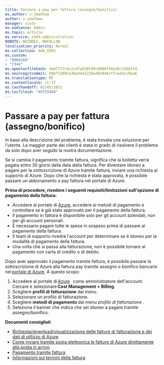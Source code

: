 ```yaml
---
title: Passare a pay per fattura (assegno/bonifico)
ms.author: v-jmathew
author: v-jmathew
manager: scotv
ms.audience: Admin
ms.topic: article
ms.service: o365-administration
ROBOTS: NOINDEX, NOFOLLOW
localization_priority: Normal
ms.collection: Adm_O365
ms.custom:
- "9004168"
- "7344"
ms.openlocfilehash: de0f727c8c2cdfa830fd9cd600f59a10c33663fd
ms.sourcegitcommit: 04bf13605a30ad4a2218ad9e94dcffcee4cc9aa6
ms.translationtype: MT
ms.contentlocale: it-IT
ms.lasthandoff: 01/05/2021
ms.locfileid: "49755468"
---
```

# <a name="switch-to-pay-by-invoice-checkwire-transfer"></a>Passare a pay per fattura (assegno/bonifico)

In base alla descrizione del problema, è stata trovata una soluzione per l'utente. La maggior parte dei clienti è stata in grado di risolvere il problema da solo dopo aver seguito la nostra documentazione.

Se si cambia il pagamento tramite fattura, significa che la bolletta verrà pagata entro 30 giorni dalla data della fattura. Per diventare idoneo a pagare per la sottoscrizione di Azure tramite fattura, inviare una richiesta al supporto di Azure. Dopo che la richiesta è stata approvata, è possibile passare un abbonamento a pay fattura nel portale di Azure.

**Prima di procedere, rivedere i seguenti requisiti/limitazioni sull'opzione di pagamento della fattura:**

- Accedere al portale di [Azure](https://portal.azure.com/), accedere ai metodi di pagamento e controllare se è già stato approvato per il pagamento della fattura.
- Il pagamento in fattura è disponibile solo per gli account aziendali, non per gli account personali.
- È necessario pagare tutte le spese in sospeso prima di passare al pagamento della fattura.
- Il team di supporto rivedrà l'account per determinare se è idoneo per la modalità di pagamento della fattura.
- Una volta che si passa alla fatturazione, non è possibile tornare al pagamento con carta di credito o di debito.

Dopo aver approvato il pagamento tramite fattura, è possibile passare la sottoscrizione di Azure alla fattura pay tramite assegno o bonifico bancario nel [portale di Azure](https://portal.azure.com/).
A questo scopo:

1. Accedere al portale di [Azure](https://portal.azure.com/)   come amministratore dell'account. Cercare e selezionare **Cost Management + Billing**.
2. Scegliere **profili di fatturazione** dal menu.
3. Selezionare un profilo di fatturazione.
4. Scegliere **metodi di pagamento** dal menu *profilo di fatturazione* .
5. Seleziona il banner che indica che sei idoneo a pagare tramite assegno/bonifico.

**Documenti consigliati**

- [Richiesta/download/visualizzazione delle fatture di fatturazione e dei dati di utilizzo di Azure](https://docs.microsoft.com/azure/billing/billing-download-azure-invoice-daily-usage-date)
- [Come inviare tramite posta elettronica le fatture di Azure direttamente alla posta in arrivo](https://docs.microsoft.com/azure/billing/billing-download-azure-invoice-daily-usage-date)
- [Pagamento tramite fattura](https://docs.microsoft.com/azure/billing/billing-how-to-pay-by-invoice)
- [Informazioni sui termini della fattura](https://docs.microsoft.com/azure/billing/billing-understand-your-invoice)
